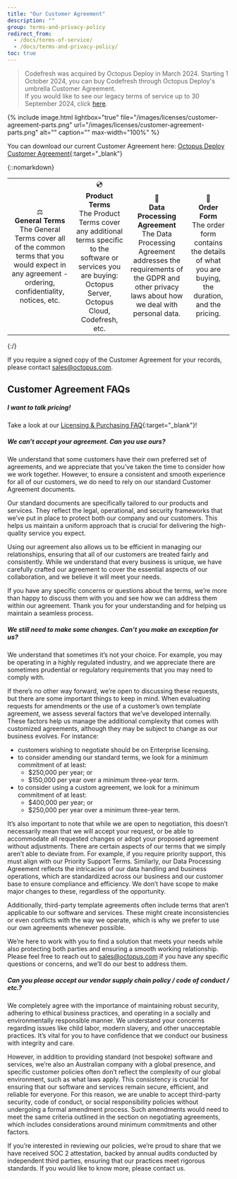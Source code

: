 ```yaml
---
title: "Our Customer Agreement"
description: ""
group: terms-and-privacy-policy
redirect_from:
  - /docs/terms-of-service/
  - /docs/terms-and-privacy-policy/
toc: true
---
```

>Codefresh was acquired by Octopus Deploy in March 2024. Starting 1 October 2024, you can buy Codefresh through Octopus Deploy's umbrella Customer Agreement.  
If you would like to see our legacy terms of service up to 30 September 2024, click [here]({{site.baseurl}}/docs/terms-and-privacy-policy/legacy-cf-terms-of-service/). 





{% include image.html 
lightbox="true" 
file="/images/licenses/customer-agreement-parts.png" 
url="/images/licenses/customer-agreement-parts.png"
alt=""
caption=""
max-width="100%" 
%}






You can download our current Customer Agreement here: [Octopus Deploy Customer Agreement](https://i.octopus.com/trust/Octopus+Deploy+Customer+Agreement+(Complete)+1+October+2024.pdf){:target="\_blank"}

{::nomarkdown}

<table cellpadding="10" cellspacing="0" style="width:100%; text-align: center;">
  <tr>
    <td>⚖️ <br><strong>General Terms</strong><br>The General Terms cover all of the common terms that you would expect in any agreement - ordering, confidentiality, notices, etc.</td>
    <td>💿 <br><strong>Product Terms</strong><br>The Product Terms cover any additional terms specific to the software or services you are buying: Octopus Server, Octopus Cloud, Codefresh, etc.</td>
    <td>🪪 <br><strong>Data Processing Agreement</strong><br>The Data Processing Agreement addresses the requirements of the GDPR and other privacy laws about how we deal with personal data.</td>
    <td>📜 <br><strong>Order Form</strong><br>The order form contains the details of what you are buying, the duration, and the pricing.</td>
  </tr>
</table>


{:/}



If you require a signed copy of the Customer Agreement for your records, please contact [sales@octopus.com](mailto:sales@octopus.com).

## Customer Agreement FAQs

##### I want to talk pricing!
Take a look at our [Licensing & Purchasing FAQ](https://octopus.com/pricing/faq){:target="\_blank"}!


##### We can’t accept your agreement. Can you use ours?
We understand that some customers have their own preferred set of agreements, and we appreciate that you’ve taken the time to consider how we work together. However, to ensure a consistent and smooth experience for all of our customers, we do need to rely on our standard Customer Agreement documents.

Our standard documents are specifically tailored to our products and services. They reflect the legal, operational, and security frameworks that we’ve put in place to protect both our company and our customers. This helps us maintain a uniform approach that is crucial for delivering the high-quality service you expect.

Using our agreement also allows us to be efficient in managing our relationships, ensuring that all of our customers are treated fairly and consistently. While we understand that every business is unique, we have carefully crafted our agreement to cover the essential aspects of our collaboration, and we believe it will meet your needs.

If you have any specific concerns or questions about the terms, we’re more than happy to discuss them with you and see how we can address them within our agreement. Thank you for your understanding and for helping us maintain a seamless process.


##### We still need to make some changes. Can’t you make an exception for us? 

We understand that sometimes it’s not your choice. For example, you may be operating in a highly regulated industry, and we appreciate there are sometimes prudential or regulatory requirements that you may need to comply with. 

If there’s no other way forward, we’re open to discussing these requests, but there are some important things to keep in mind.
When evaluating requests for amendments or the use of a customer’s own template agreement, we assess several factors that we’ve developed internally. These factors help us manage the additional complexity that comes with customized agreements, although they may be subject to change as our business evolves. For instance:

* customers wishing to negotiate should be on Enterprise licensing. 
* to consider amending our standard terms, we look for a minimum commitment of at least:
    * $250,000 per year; or
    * $150,000 per year over a minimum three-year term.
* to consider using a custom agreement, we look for a minimum commitment of at least:
    * $400,000 per year; or
    * $250,000 per year over a minimum three-year term. 

It’s also important to note that while we are open to negotiation, this doesn’t necessarily mean that we will accept your request, or be able to accommodate all requested changes or adopt your proposed agreement without adjustments. There are certain aspects of our terms that we simply aren’t able to deviate from. For example, if you require priority support, this must align with our Priority Support Terms. Similarly, our Data Processing Agreement reflects the intricacies of our data handling and business operations, which are standardized across our business and our customer base to ensure compliance and efficiency. We don’t have scope to make major changes to these, regardless of the opportunity. 

Additionally, third-party template agreements often include terms that aren’t applicable to our software and services. These might create inconsistencies or even conflicts with the way we operate, which is why we prefer to use our own agreements whenever possible.

We’re here to work with you to find a solution that meets your needs while also protecting both parties and ensuring a smooth working relationship. Please feel free to reach out to [sales@octopus.com](mailto:sales@octopus.com) if you have any specific questions or concerns, and we’ll do our best to address them.


##### Can you please accept our vendor supply chain policy / code of conduct / etc.?

We completely agree with the importance of maintaining robust security, adhering to ethical business practices, and operating in a socially and environmentally responsible manner. We understand your concerns regarding issues like child labor, modern slavery, and other unacceptable practices. It’s vital for you to have confidence that we conduct our business with integrity and care.

However, in addition to providing standard (not bespoke) software and services, we’re also an Australian company with a global presence, and specific customer policies often don’t reflect the complexity of our global environment, such as what laws apply. This consistency is crucial for ensuring that our software and services remain secure, efficient, and reliable for everyone. For this reason, we are unable to accept third-party security, code of conduct, or social responsibility policies without undergoing a formal amendment process. Such amendments would need to meet the same criteria outlined in the section on negotiating agreements, which includes considerations around minimum commitments and other factors.

If you’re interested in reviewing our policies, we’re proud to share that we have received SOC 2 attestation, backed by annual audits conducted by independent third parties, ensuring that our practices meet rigorous standards. If you would like to know more, please contact us.



